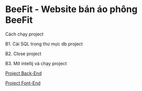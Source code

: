 <h1>BeeFit - Website bán áo phông BeeFit</h1>
<p>Cách chạy project</p> 
<p>B1. Cài SQL trong thư mực db project</p> 
<p>B2. Close project</p> 
<p>B3. Mở intellij và chạy project</p>
<a href="https://github.com/hoangtu2k/BeeFit"> Project Back-End </a>

<a href="https://github.com/hoangtu2k/BeeFit_FE"> Project Font-End </a>

